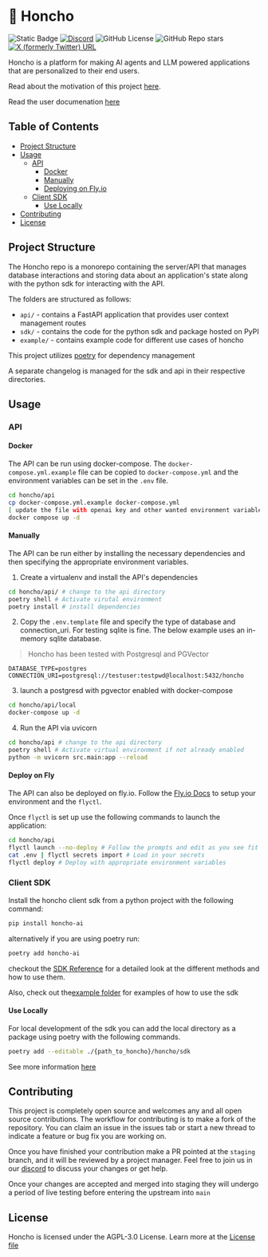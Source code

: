 # 🫡 Honcho
![Static Badge](https://img.shields.io/badge/Version-0.0.5-blue)
[![Discord](https://img.shields.io/discord/1016845111637839922?style=flat&logo=discord&logoColor=23ffffff&label=Plastic%20Labs&labelColor=235865F2)](https://discord.gg/plasticlabs)
![GitHub License](https://img.shields.io/github/license/plastic-labs/honcho)
![GitHub Repo stars](https://img.shields.io/github/stars/plastic-labs/honcho)
[![X (formerly Twitter) URL](https://img.shields.io/twitter/url?url=https%3A%2F%2Ftwitter.com%2Fplastic_labs)](https://twitter.com/plastic_labs)

Honcho is a platform for making AI agents and LLM powered applications that are personalized
to their end users.

Read about the motivation of this project [here](https://blog.plasticlabs.ai).

Read the user documenation [here](https://docs.honcho.dev)

## Table of Contents

- [Project Structure](#project-structure)
- [Usage](#usage)
    - [API](#api)
        - [Docker](#docker)
        - [Manually](#manually)
        - [Deploying on Fly.io](#deploy-on-fly)
    - [Client SDK](#client-sdk)
        - [Use Locally](#use-locally) 
- [Contributing](#contributing)
- [License](#license)

## Project Structure

The Honcho repo is a monorepo containing the server/API that manages database
interactions and storing data about an application's state along with the python
sdk for interacting with the API.

The folders are structured as follows:

- `api/` - contains a FastAPI application that provides user context management
  routes
- `sdk/` - contains the code for the python sdk and package hosted on PyPI
- `example/` - contains example code for different use cases of honcho

This project utilizes [poetry](https://python-poetry.org/) for dependency
management

A separate changelog is managed for the sdk and api in their respective
directories.

## Usage

### API

#### Docker

The API can be run using docker-compose. The `docker-compose.yml.example` file can be copied to `docker-compose.yml` and the environment variables can be set in the `.env` file.

```bash
cd honcho/api
cp docker-compose.yml.example docker-compose.yml
[ update the file with openai key and other wanted environment variables ]
docker compose up -d
```

#### Manually

The API can be run either by installing the necessary dependencies and then
specifying the appropriate environment variables.

1. Create a virtualenv and install the API's dependencies

```bash
cd honcho/api/ # change to the api directory
poetry shell # Activate virutal environment
poetry install # install dependencies
```

2. Copy the `.env.template` file and specify the type of database and
   connection_uri. For testing sqlite is fine. The below example uses an
   in-memory sqlite database.

> Honcho has been tested with Postgresql and PGVector

```env
DATABASE_TYPE=postgres
CONNECTION_URI=postgresql://testuser:testpwd@localhost:5432/honcho
```

3. launch a postgresd with pgvector enabled with docker-compose

```bash
cd honcho/api/local
docker-compose up -d
```

4. Run the API via uvicorn

```bash
cd honcho/api # change to the api directory
poetry shell # Activate virtual environment if not already enabled
python -m uvicorn src.main:app --reload
```

#### Deploy on Fly

The API can also be deployed on fly.io. Follow the [Fly.io
Docs](https://fly.io/docs/getting-started/) to setup your environment and the
`flyctl`.

Once `flyctl` is set up use the following commands to launch the application:

```bash
cd honcho/api
flyctl launch --no-deploy # Follow the prompts and edit as you see fit
cat .env | flyctl secrets import # Load in your secrets
flyctl deploy # Deploy with appropriate environment variables
```

### Client SDK

Install the honcho client sdk from a python project with the following command:

```bash
pip install honcho-ai
```

alternatively if you are using poetry run:

```bash
poetry add honcho-ai
```

checkout the [SDK Reference](https://api.python.honcho.dev) for a detailed
look at the different methods and how to use them. 

Also, check out the[example folder](./example/) for examples of how to use the sdk 

#### Use Locally

For local development of the sdk you can add the local directory as a package
using poetry with the following commands.

```bash
poetry add --editable ./{path_to_honcho}/honcho/sdk
```

See more information [here](https://python-poetry.org/docs/cli/#add)

## Contributing

This project is completely open source and welcomes any and all open source
contributions. The workflow for contributing is to make a fork of the
repository. You can claim an issue in the issues tab or start a new thread to
indicate a feature or bug fix you are working on.

Once you have finished your contribution make a PR pointed at the `staging`
branch, and it will be reviewed by a project manager. Feel free to join us in
our [discord](http://discord.gg/plasticlabs) to discuss your changes or get
help.

Once your changes are accepted and merged into staging they will undergo a
period of live testing before entering the upstream into `main`

## License

Honcho is licensed under the AGPL-3.0 License. Learn more at the [License file](./LICENSE)
